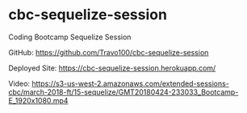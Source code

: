 # cbc-sequelize-session
Coding Bootcamp Sequelize Session

GitHub: https://github.com/Travo100/cbc-sequelize-session

Deployed Site: https://cbc-sequelize-session.herokuapp.com/

Video: https://s3-us-west-2.amazonaws.com/extended-sessions-cbc/march-2018-ft/15-sequelize/GMT20180424-233033_Bootcamp-E_1920x1080.mp4